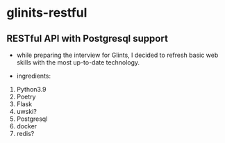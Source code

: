 # glinits-restful

## RESTful API with Postgresql support

* while preparing the interview for Glints, I decided to refresh basic web skills with the most up-to-date technology. 

* ingredients:
1. Python3.9
1. Poetry
1. Flask
1. uwski?
1. Postgresql
1. docker
1. redis? 




